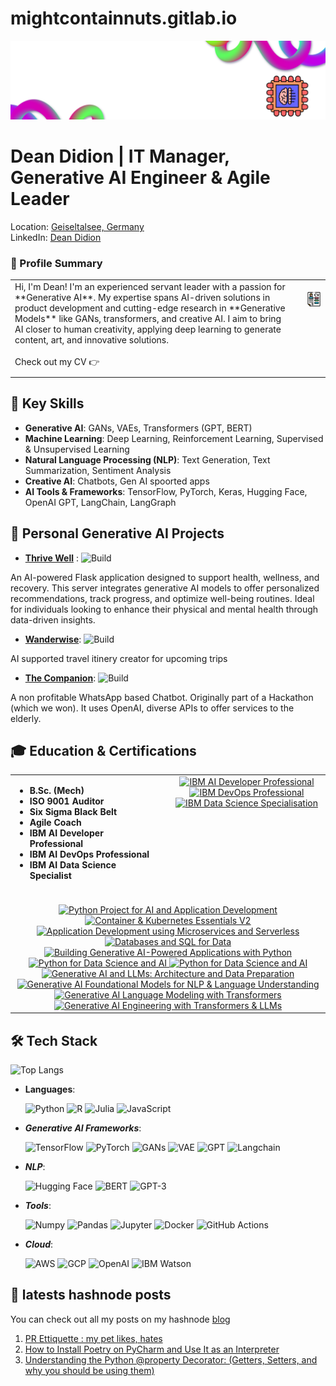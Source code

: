 # mightcontainnuts.gitlab.io
![Logo](static/new_logo.png)


# Dean Didion | IT Manager, Generative AI Engineer & Agile Leader
Location: [Geiseltalsee, Germany](https://maps.app.goo.gl/61NqPRHPHN3MeHNV6)  
LinkedIn: [Dean Didion](https://www.linkedin.com/in/deandidion/)

### 🚀 Profile Summary

<table style="border-collapse: collapse; width: 100%;">
  <tr>
    <td style="vertical-align: top; padding-right: 20px; padding-bottom: 10px;">
      Hi, I'm Dean! I'm an experienced servant leader with a passion for **Generative AI**.  
      My expertise spans AI-driven solutions in product development and cutting-edge research  
      in **Generative Models** like GANs, transformers, and creative AI.  
      I aim to bring AI closer to human creativity, applying deep learning  
      to generate content, art, and innovative solutions.<br><br>
      Check out my CV 👉
    </td>
    <td style="vertical-align: top; text-align: center; padding-bottom: 10px;">  
      <br>
      <a href="https://github.com/MightContainNuts/MightContainNuts/blob/main/static/202503_Resume_Eng.pdf">
        <img src="static/CV.png" alt="Click to view my CV" width="150">
      </a>
    </td>
  </tr>
</table>


## 🌟 Key Skills
- **Generative AI**: GANs, VAEs, Transformers (GPT, BERT)
- **Machine Learning**: Deep Learning, Reinforcement Learning, Supervised & Unsupervised Learning
- **Natural Language Processing (NLP)**: Text Generation, Text Summarization, Sentiment Analysis
- **Creative AI**: Chatbots, Gen AI spoorted apps
- **AI Tools & Frameworks**: TensorFlow, PyTorch, Keras, Hugging Face, OpenAI GPT, LangChain, LangGraph

## 🚀 Personal Generative AI Projects
- **[Thrive Well](https://github.com/MightContainNuts/thrive_well)** :  ![Build](https://img.shields.io/badge/build-passing-brightgreen)

An AI-powered Flask application designed to support health, wellness, and recovery. This server integrates generative AI models to offer personalized recommendations, track progress, and optimize well-being routines. Ideal for individuals looking to enhance their physical and mental health through data-driven insights.

- **[Wanderwise](https://github.com/MightContainNuts/wanderwise)**: ![Build](https://img.shields.io/badge/build-passing-brightgreen)

AI supported travel itinery creator for upcoming trips

- **[The Companion](https://github.com/yhupe/the-companion)**: ![Build](https://img.shields.io/badge/build-passing-brightgreen)
  
A non profitable WhatsApp based Chatbot. Originally part of a Hackathon (which we won). It uses OpenAI, diverse APIs to offer services to the elderly.   


## 🎓 Education & Certifications

<table style="border-collapse: collapse; width: 100%;">
  <tr>
    <!-- Left Column: Academic & Professional Certifications -->
    <td style="vertical-align: top; padding-right: 20px; width: 50%;">
      <ul>            
          <li><strong>B.Sc. (Mech)</strong> <br></li>
          <li><strong>ISO 9001 Auditor</strong> <br></li>
          <li><strong>Six Sigma Black Belt</strong> <br></li>
          <li><strong>Agile Coach</strong> <br></li>
          <li><strong>IBM AI Developer Professional</strong> <br></li>
          <li><strong>IBM AI DevOps Professional</strong> <br></li>
          <li><strong>IBM AI Data Science Specialist</strong> <br></li>
      </ul>
    </td>
    <!-- Right Column: IBM Professional Certifications with Links -->
    <td style="vertical-align: top; text-align: center; width: 50%;">
      <a href="https://www.coursera.org/account/accomplishments/specialization/certificate/FH69YBY7P8O9">
        <img src="static/cert.png" alt="IBM AI Developer Professional" width="100">
      </a>
      <a href="https://www.coursera.org/account/accomplishments/specialization/certificate/YG2HCI8SQXHH">
        <img src="static/cert.png" alt="IBM DevOps Professional" width="100">
      </a>
      <a href="https://www.coursera.org/account/accomplishments/professional-cert/XBUKLSUI8F82">
        <img src="static/cert.png" alt="IBM Data Science Specialisation" width="100">
      </a>
    </td>
  </tr>

  <!-- Bottom Row: Credly Badges -->
  <tr>
    <td colspan="2" style="text-align: center; padding-top: 20px;">
      <!-- Example Badges (Replace with actual Credly badge links) -->
      <a href="https://www.credly.com/badges/0d7a7e30-7a79-45bf-a527-69fbd353c306">
        <img src="https://images.credly.com/size/80x80/images/33ed2910-9750-4613-aa2a-590e845c6edb/image.png" alt="Python Project for AI and Application Development" width="80">
      </a>
      <a href="https://www.credly.com/badges/4986a243-09dc-4120-a95e-27695155fabf">
        <img src="https://images.credly.com/size/80x80/images/3d10b5f5-387d-4cbf-98ec-a418231fb157/image.png" alt="Container & Kubernetes Essentials V2" width="80">
      </a>
      <a href="https://www.credly.com/badges/ed6b6e87-6a96-4ba6-9b39-37f19812a51d">
        <img src="https://images.credly.com/size/80x80/images/eaaf4a45-b93e-41d1-91d3-d331c6210314/image.png" alt="Application Development using Microservices and Serverless" width="80">
      </a>
      <a href="https://www.credly.com/badges/37d5ec0b-8723-4770-87d0-c8a109c08716">
        <img src="https://images.credly.com/size/80x80/images/f2573aac-d21c-483d-acda-afaa366b4f51/image.png" alt="Databases and SQL for Data" width="80">
      </a>
      <a href="https://www.credly.com/badges/e9bd5a54-aab2-449e-b74b-0cb52b1378a4">
        <img src="https://images.credly.com/size/80x80/images/e462102c-b2ee-4208-aca0-b58f53331266/image.png" alt="Building Generative AI-Powered Applications with Python" width="80">
      </a>
      <a href="https://www.credly.com/badges/246b8986-6d60-43e2-a996-06e3713e75a3">
        <img src="https://images.credly.com/size/80x80/images/40bee502-a5b3-4365-90e7-57eed5067594/image.png" alt="Python for Data Science and AI" width="80">
      </a>
      <a href="https://www.credly.com/badges/c8d1e957-3030-4887-b7e8-b57791a9015e">
        <img src="https://images.credly.com/size/80x80/images/950038fc-2519-4f79-8827-f71caf0f5095/image.png" alt="Python for Data Science and AI" width="80">
      </a>
       <a href="https://www.credly.com/badges/6dcd886d-f394-43e0-94b3-558e17e4b28d">
        <img src="https://images.credly.com/size/80x80/images/a9f5d0ac-5ee8-47a6-a9df-09468f26e401/image.png" alt="Generative AI and LLMs: Architecture and Data Preparation" width="80">
      </a>
      <a href="https://www.credly.com/badges/f8476783-20c1-488a-b4fc-6f6b60d44466">
        <img src="https://images.credly.com/size/80x80/images/954a697e-66c0-45c3-8681-ced968dfa73e/blob" alt="Generative AI Foundational Models for NLP & Language Understanding" width="80">
      </a>
       <a href="https://www.credly.com/badges/b963ddb5-e3b1-4417-99d1-af7d4e3b369e">
        <img src="https://images.credly.com/size/80x80/images/bc7582ae-95c6-4e92-a425-d355c65b7d10/image.png" alt="Generative AI Language Modeling with Transformers" width="80">
      </a>
      <a href="https://www.credly.com/earner/earned/badge/1c24ecb7-cacd-4dda-9f45-8e2d3767bb3c">
        <img src="https://images.credly.com/size/80x80/images/6387f397-234b-480c-a0a0-4f9d6f8654a8/blob" alt="Generative AI Engineering with Transformers & LLMs" width="80">
      </a>
    </td>
  </tr>
</table>


## 🛠 Tech Stack
![Top Langs](https://github-readme-stats.vercel.app/api/top-langs/?username=MightContainNuts&layout=compact&theme=radical)

- **Languages**:
  
  ![Python](https://img.shields.io/badge/Python-3.12-blue)
  ![R](https://img.shields.io/badge/R-4.0.5-blue)
  ![Julia](https://img.shields.io/badge/Julia-1.11-green)
  ![JavaScript](https://img.shields.io/badge/JavaScript-ES6-yellow)

- ***Generative AI Frameworks***:
  
  ![TensorFlow](https://img.shields.io/badge/TensorFlow-2.0-green)
  ![PyTorch](https://img.shields.io/badge/PyTorch-1.9-red)
  ![GANs](https://img.shields.io/badge/GANs-black)
  ![VAE](https://img.shields.io/badge/VAE-blue)
  ![GPT](https://img.shields.io/badge/GPT-3.5-orange)
  ![Langchain](https://img.shields.io/badge/Langchain-1.3.3-green)
  

- ***NLP***:
  
  ![Hugging Face](https://img.shields.io/badge/Hugging%20Face-blue)
  ![BERT](https://img.shields.io/badge/BERT-orange)
  ![GPT-3](https://img.shields.io/badge/GPT-3-blue)

- ***Tools***:
  
  ![Numpy](https://img.shields.io/badge/Numpy-1.21-orange)
  ![Pandas](https://img.shields.io/badge/Pandas-1.3.3-blue)
  ![Jupyter](https://img.shields.io/badge/Jupyter-Notebook-yellow)
  ![Docker](https://img.shields.io/badge/Docker-20.10-blue)
  ![GitHub Actions](https://img.shields.io/badge/GitHub%20Actions-2.0-yellowgreen)

- ***Cloud***:
  
  ![AWS](https://img.shields.io/badge/AWS-EC2-orange)
  ![GCP](https://img.shields.io/badge/GCP-Google%20Cloud-blue)
  ![OpenAI](https://img.shields.io/badge/OpenAI-API-blue)
  ![IBM Watson](https://img.shields.io/badge/IBM%20Watson-AI-orange)


## 📝 latests hashnode posts

You can check out all my posts on my hashnode 
[blog](https://surestride.hashnode.dev/?source=top_nav_blog_home)

<!-- BEGIN HASHNODE ARTICLES -->
1. [PR Ettiquette : my pet likes, hates](https://surestride.hashnode.dev/pr-ettiquette-my-pet-likes-hates)
2. [How to Install Poetry on PyCharm and Use It as an Interpreter](https://surestride.hashnode.dev/how-to-install-poetry-on-pycharm-and-use-it-as-an-interpreter)
3. [Understanding the Python @property Decorator:  (Getters, Setters, and why you should be using them)](https://surestride.hashnode.dev/understanding-the-python-property-decorator-getters-setters-and-why-you-should-be-using-them)
<!-- END HASHNODE ARTICLES -->
